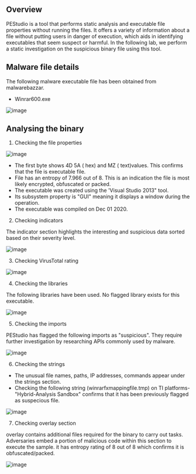 <h2>Overview</h2>
PEStudio is a tool that performs static analysis and executable file properties without running the files.
It offers a variety of information about a file without putting users in danger of execution, which aids in identifying executables that seem suspect or harmful.
In the following lab, we perform a static investigation on the suspicious binary file using this tool.



<h2>Malware file details</h2>

The following malware executable file has been obtained from malwarebazzar.
  *   Winrar600.exe

![image](https://github.com/user-attachments/assets/aa53c94d-794e-4533-b336-8b047dc7e9d0)


<h2>Analysing the binary </h2>

1. Checking the file properties

![image](https://github.com/user-attachments/assets/f1c73df3-519d-4fc0-bd19-26a0cd48e039)

 
*  The first byte shows 4D 5A ( hex) and MZ ( text)values. This confirms that the file is executable file. 
*  File has an entropy of 7.966 out of 8. This is an indication the file is most likely encrypted, obfuscated or packed. 
*  The executable was created using the 'Visual Studio 2013" tool.
*  Its subsystem property is "GUI" meaning it displays a window during  the operation.  
*  The executable was compiled on Dec 01 2020. 

2. Checking indicators
	
The indicator section highlights the interesting and suspicious data sorted based on their severity level.

![image](https://github.com/user-attachments/assets/f67ff376-3abf-4e17-8aa1-8b0b17c8d30d)


3. Checking VirusTotal rating 

![image](https://github.com/user-attachments/assets/670b27bb-862d-4dfd-af72-d8de3b8970d3)


			
4. Checking the libraries
	
The following libraries have been used. No flagged library exists for this executable. 

![image](https://github.com/user-attachments/assets/ca57026c-e498-44e4-bb05-88f9ef7f5f37)


5. Checking the imports
	
PEStudio has flagged the following imports as "suspicious". They require further investigation by researching  APIs commonly used by malware.  

![image](https://github.com/user-attachments/assets/4727fedb-70e5-498b-a035-70292877250f)


6. Checking the strings
   
*  The unusual file names, paths, IP addresses, commands appear  under  the strings section.
*  Checking the following string (winrarfxmappingfile.tmp)  on TI platforms-"Hybrid-Analysis Sandbox" confirms that it has been previously flagged as suspecious file.

![image](https://github.com/user-attachments/assets/a9316db0-026e-4d89-8c55-e7e5a6528e9f)


7. Checking overlay section
   
overlay contains additional files required for the binary to carry out tasks. Adversaries embed a portion of malicious code within this section to execute the sample.
it has entropy rating of 8 out of 8 which confirms it is obfuscated/packed.


![image](https://github.com/user-attachments/assets/0dfb5e5a-1ec6-485a-a86f-5deb805c7b75)





